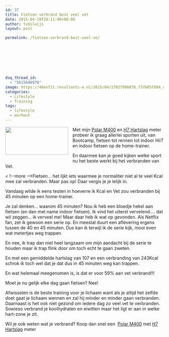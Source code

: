 ```yaml
---
id: 37
title: Fietsen verbrand best veel vet
date: 2015-04-19T20:11:00+00:00
author: tvdsluijs
layout: post

permalink: /fietsen-verbrand-best-veel-ve/








dsq_thread_id:
  - "5615648978"
image: https://40enfit.resultants-e.nl/2015/04/17027996878_f37685f884_c.jpg
categories:
  - Lifestyle
  - Training
tags:
  - lifestyle
  - workout
---
```

<div class="separator" style="clear: both; text-align: center;">
  <a href="https://farm9.staticflickr.com/8751/17027996878_f37685f884_c.jpg" imageanchor="1" style="clear: left; float: left; margin-bottom: 1em; margin-right: 1em;"><img border="0" height="88" src="https://farm9.staticflickr.com/8751/17027996878_f37685f884_c.jpg" width="200" /></a>
</div>

Met mijn&nbsp;<a href="http://www.athleteshop.nl/polar-m400-gps-sporthorloge-zonder-hartslagsensor-zwart" rel="nofollow" target="_blank">Polar M400</a>&nbsp;en&nbsp;<a href="http://www.athleteshop.nl/polar-h7-hartslagsensor-zwart" rel="nofollow" target="_blank">H7 Hartslag</a>&nbsp;meter probeer ik graag allerlei sporten uit, van Bootcamp, fietsen tot rennen tot indoor HiiT en indoor fietsen op de home-trainer.

En daarmee kan je goed kijken welke sport nu het beste werkt bij het verbranden van Vet.
  
< !--more -->Fietsen&#8230; het lijkt iets waarmee je normaliter niet al te veel Kcal mee zal verbranden. Maar pas op! Daar vergis je je lelijk in.

Vandaag wilde ik eens testen in hoeverre ik Kcal en Vet zou verbranden bij 45 minuten op een home-trainer.

Je zal denken&#8230; waarom 45 minuten? Nou ik heb een bloedje hekel aan fietsen (en dan met name indoor fietsen). Ik vind het uiterst vervelend&#8230;. dat wil zeggen&#8230; ik verveel me! Maar daar heb ik wat op gevonden. Als Netflix fan, zet ik gewoon een serie op. En meestal duurt een aflevering ergens tussen de 40 en 45 minuten. Dus kan ik terwijl ik de serie kijk, mooi even wat metertjes weg trappen.

En nee, ik trap dan niet heel langzaam om mijn aandacht bij de serie te houden maar ik trap flink door om toch echt te gaan zweten.

En met een gemiddelde hartslag van 107 en een verbranding van 243Kcal schrok ik toch wel dat je dat dus in 45 minuten weg kan trappen.

En wat helemaal meegenomen is, is dat er voor 59% aan vet verbrand!!!

Moet je nu gelijk elke dag gaan fietsen? Nee!

Afwisselen is de beste training voor je lichaam want als je altijd het zelfde doet gaat je lichaam wennen en zal hij minder en minder gaan verbranden. Daarnaast is het ook niet gezond om iedere dag zo veel vet te verbranden. Sowieso verbrand je&nbsp;koolhydraten en eiwitten maar het ligt er aan in welke hart-zone je zit.

Wil je ook weten wat je verbrand? Koop dan snel een &nbsp;<a href="http://www.athleteshop.nl/polar-m400-gps-sporthorloge-zonder-hartslagsensor-zwart" rel="nofollow" target="_blank">Polar M400</a>&nbsp;met&nbsp;<a href="http://www.athleteshop.nl/polar-h7-hartslagsensor-zwart" rel="nofollow" target="_blank">H7 Hartslag</a>&nbsp;meter
